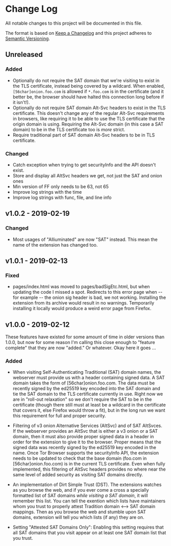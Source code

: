 # Change Log
All notable changes to this project will be documented in this file.

The format is based on [Keep a Changelog](http://keepachangelog.com/)
and this project adheres to [Semantic Versioning](http://semver.org/).

## Unreleased

### Added

- Optionally do not require the SAT domain that we're visiting to exist in the
  TLS certificate, instead being covered by a wildcard. When enabled,
`[56char]onion.foo.com` is allowed if `*.foo.com` is in the certificate (and it
better be, the browser should have halted this connection long before if it
isn't!).
- Optionally do not require SAT domain Alt-Svc headers to exist in the TLS
  certificate. This doesn't change any of the regular Alt-Svc requirements in
browsers, like requiring it to be able to use the TLS certificate that the
origin domain is using. Requiring the Alt-Svc domain (in this case a SAT
domain) to be in the TLS certificate too is *more* strict.
- Require traditional part of SAT domain Alt-Svc headers to be in TLS
  certificate.

### Changed

- Catch exception when trying to get securityInfo and the API doesn't exist.
- Store and display all AltSvc headers we get, not just the SAT and onion ones
- Min version of FF only needs to be 63, not 65
- Improve log strings with the time
- Improve log strings with func, file, and line info

## v1.0.2 - 2019-02-19

### Changed

- Most usages of "Alliuminated" are now "SAT" instead. This mean the name of
  the extension has changed too.

## v1.0.1 - 2019-02-13

### Fixed

- pages/index.html was moved to pages/badSigEtc.html, but when updating the
  code I missed a spot. Redirects to this error page when -- for example -- the
onion sig header is bad, we not working. Installing the extension from its
archive would result in no warnings. Temporarily installing it locally would
produce a weird error page from Firefox.

## v1.0.0 - 2019-02-12

These features have existed for some amount of time in older versions than
1.0.0, but now for some reason I'm calling this close enough to "feature
complete" that they are now "added." Or whatever. Okay here it goes ...

### Added

- When visiting Self-Authenticating Traditional (SAT) domain names, the
  webserver must provide us with a header containing signed data. A SAT domain
takes the form of [56char]onion.foo.com. The data must be recently signed by
the ed25519 key encoded into the SAT domain and tie the SAT domain to the TLS
certificate currently in use. Right now we are in "roll-out relaxation" so we
don't require the SAT to be in the certificate (though there still must at
least be a wildcard in the certificate that covers it, else Firefox would throw
a fit), but in the long run we want this requirement for full and proper
security.

- Filtering of v3 onion Alternative Services (AltSvc) and of SAT AltSvces. If
  the webserver provides an AltSvc that is either a v3 onion or a SAT domain,
then it must also provide proper signed data in a header in order for the
extension to give it to the browser. Proper means that the signed data was
recently signed by the ed25519 key encoded in the name. Once Tor Browser
supports the securityInfo API, the extension needs to be updated to check that
the base domain (foo.com in [56char]onion.foo.com) is in the current TLS
certificate. Even when fully implemented, this  filtering of AltSvc headers
provides no where near the same level of added security as visiting SAT domains
directly.

- An implementation of Dirt Simple Trust (DST). The extensions watches as you
  browse the web, and if you ever come a cross a specially formatted list of
SAT domains *while visiting a SAT domain*, it will remember this list. You can
tell the exention which lists have maintainers whom you trust to properly
attest Tradition domain <--> SAT domain mappings. Then as you browse the web
and stumble upon SAT domains,  extension will tell you which lists (if any)
they are on.

- Setting "Attested SAT Domains Only": Enabling this setting requires that all
  SAT domains that you visit appear on at least one SAT domain list that you
trust.
